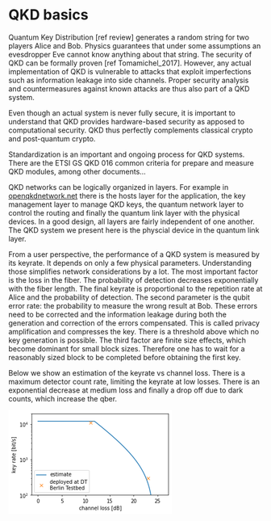 # QKD basics

Quantum Key Distribution [ref review] generates a random string for two players Alice and Bob. 
Physics guarantees that under some assumptions an evesdropper Eve cannot know anything about that string. 
The security of QKD can be formally proven [ref Tomamichel_2017]. 
However, any actual implementation of QKD is vulnerable to attacks that exploit imperfections such as information leakage into side channels. 
Proper security analysis and countermeasures against known attacks are thus also part of a QKD system. 

Even though an actual system is never fully secure, it is important to understand that QKD provides hardware-based security as apposed to computational security. 
QKD thus perfectly complements classical crypto and post-quantum crypto. 

Standardization is an important and ongoing process for QKD systems. There are the ETSI GS QKD 016 common criteria for prepare and measure QKD modules, among other documents... 

QKD networks can be logically organized in layers. For example in [openqkdnetwork.net](https://openqkdnetwork.net) there is the hosts layer for the application, the key management layer to manage QKD keys, the quantum network layer to control the routing and finally the quantum link layer with the physical devices. In a good design, all layers are fairly independent of one another. The QKD system we present here is the physcial device in the quantum link layer. 

From a user perspective, the performance of a QKD system is measured by its keyrate. It depends on only a few physical parameters. 
Understanding those simplifies network considerations by a lot. 
The most important factor is the loss in the fiber. The probability of detection decreases exponentially with the fiber length. 
The final keyrate is proportional to the repetition rate at Alice and the probability of detection. 
The second parameter is the qubit error rate: the probability to measure the wrong result at Bob. These errors need to be corrected and the information leakage during both the generation and correction of the errors compensated. This is called privacy amplification and compresses the key. There is a threshold above which no key generation is possible. 
The third factor are finite size effects, which become dominant for small block sizes. Therefore one has to wait for a reasonably sized block to be completed before obtaining the first key. 

Below we show an estimation of the keyrate vs channel loss. There is a maximum detector count rate, limiting the keyrate at low losses. There is an exponential decrease at medium loss and finally a drop off due to dark counts, which increase the qber.

![](pics/key_vs_distance.png)
